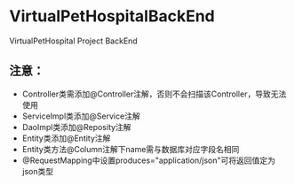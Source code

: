 # VirtualPetHospitalBackEnd
VirtualPetHospital Project BackEnd

## 注意：

* Controller类需添加@Controller注解，否则不会扫描该Controller，导致无法使用
* ServiceImpl类添加@Service注解
* DaoImpl类添加@Reposity注解
* Entity类添加@Entity注解
* Entity类方法@Column注解下name需与数据库对应字段名相同
* @RequestMapping中设置produces="application/json"可将返回值定为json类型
